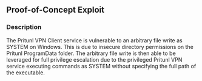 ## Proof-of-Concept Exploit
### Description
The Pritunl VPN Client service is vulnerable to an arbitrary file write as SYSTEM on Windows. This is due to insecure directory permissions on the Pritunl ProgramData folder. The arbitrary file write is then able to be leveraged for full privilege escalation due to the privileged Pritunl VPN service executing commands as SYSTEM without specifying the full path of the executable.  
